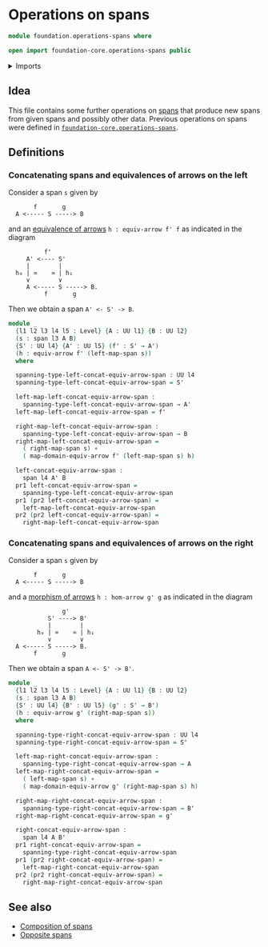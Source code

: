 # Operations on spans

```agda
module foundation.operations-spans where

open import foundation-core.operations-spans public
```

<details><summary>Imports</summary>

```agda
open import foundation.dependent-pair-types
open import foundation.equivalences-arrows
open import foundation.morphisms-arrows
open import foundation.spans
open import foundation.universe-levels

open import foundation-core.function-types
```

</details>

## Idea

This file contains some further operations on [spans](foundation.spans.md) that
produce new spans from given spans and possibly other data. Previous operations
on spans were defined in
[`foundation-core.operations-spans`](foundation-core.operations-spans.md).

## Definitions

### Concatenating spans and equivalences of arrows on the left

Consider a span `s` given by

```text
       f       g
  A <----- S -----> B
```

and an [equivalence of arrows](foundation.equivalences-arrows.md)
`h : equiv-arrow f' f` as indicated in the diagram

```text
          f'
     A' <---- S'
     |        |
  h₀ | ≃    ≃ | h₁
     ∨        ∨
     A <----- S -----> B.
          f       g
```

Then we obtain a span `A' <- S' -> B`.

```agda
module _
  {l1 l2 l3 l4 l5 : Level} {A : UU l1} {B : UU l2}
  (s : span l3 A B)
  {S' : UU l4} {A' : UU l5} (f' : S' → A')
  (h : equiv-arrow f' (left-map-span s))
  where

  spanning-type-left-concat-equiv-arrow-span : UU l4
  spanning-type-left-concat-equiv-arrow-span = S'

  left-map-left-concat-equiv-arrow-span :
    spanning-type-left-concat-equiv-arrow-span → A'
  left-map-left-concat-equiv-arrow-span = f'

  right-map-left-concat-equiv-arrow-span :
    spanning-type-left-concat-equiv-arrow-span → B
  right-map-left-concat-equiv-arrow-span =
    ( right-map-span s) ∘
    ( map-domain-equiv-arrow f' (left-map-span s) h)

  left-concat-equiv-arrow-span :
    span l4 A' B
  pr1 left-concat-equiv-arrow-span =
    spanning-type-left-concat-equiv-arrow-span
  pr1 (pr2 left-concat-equiv-arrow-span) =
    left-map-left-concat-equiv-arrow-span
  pr2 (pr2 left-concat-equiv-arrow-span) =
    right-map-left-concat-equiv-arrow-span
```

### Concatenating spans and equivalences of arrows on the right

Consider a span `s` given by

```text
       f       g
  A <----- S -----> B
```

and a [morphism of arrows](foundation.morphisms-arrows.md) `h : hom-arrow g' g`
as indicated in the diagram

```text
               g'
           S' ----> B'
           |        |
        h₀ | ≃    ≃ | h₁
           ∨        ∨
  A <----- S -----> B.
       f       g
```

Then we obtain a span `A <- S' -> B'`.

```agda
module _
  {l1 l2 l3 l4 l5 : Level} {A : UU l1} {B : UU l2}
  (s : span l3 A B)
  {S' : UU l4} {B' : UU l5} (g' : S' → B')
  (h : equiv-arrow g' (right-map-span s))
  where

  spanning-type-right-concat-equiv-arrow-span : UU l4
  spanning-type-right-concat-equiv-arrow-span = S'

  left-map-right-concat-equiv-arrow-span :
    spanning-type-right-concat-equiv-arrow-span → A
  left-map-right-concat-equiv-arrow-span =
    ( left-map-span s) ∘
    ( map-domain-equiv-arrow g' (right-map-span s) h)

  right-map-right-concat-equiv-arrow-span :
    spanning-type-right-concat-equiv-arrow-span → B'
  right-map-right-concat-equiv-arrow-span = g'

  right-concat-equiv-arrow-span :
    span l4 A B'
  pr1 right-concat-equiv-arrow-span =
    spanning-type-right-concat-equiv-arrow-span
  pr1 (pr2 right-concat-equiv-arrow-span) =
    left-map-right-concat-equiv-arrow-span
  pr2 (pr2 right-concat-equiv-arrow-span) =
    right-map-right-concat-equiv-arrow-span
```

## See also

- [Composition of spans](foundation.composition-spans.md)
- [Opposite spans](foundation.opposite-spans.md)
